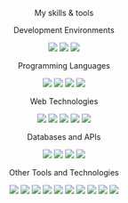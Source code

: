 <p align='center'>My skills & tools</p>
<p align='center'>Development Environments</p>
<p align='center'>
    <img src="https://img.shields.io/badge/IDE-Visual%20Studio%20Code-007ACC?style=flat-square&logo=Visual-Studio-Code&logoColor=ffffff"/>
    <img src="https://img.shields.io/badge/Thonny-3178C6?style=flat-square&logo=thonny&logoColor=ffffff"/>
    <img src="https://img.shields.io/badge/PyCharm-000000?style=flat-square&logo=pycharm&logoColor=white"/>
</p>
<p align='center'>Programming Languages</p>
<p align='center'>
    <img src="https://img.shields.io/badge/-Python3-3776AB?style=flat-square&logo=python&logoColor=ffffff"/>
    <img src="https://img.shields.io/badge/MicroPython-2C3E50?style=flat-square&logo=micropython&logoColor=ffffff"/>
    <img src="https://img.shields.io/badge/-JavaScript-f7e018?style=flat-square&logo=javascript&logoColor=white"/>
    <img src="https://img.shields.io/badge/-PowerShell-5391FE?style=flat-square&logo=powershell&logoColor=white"/>
</p>
<p align='center'>Web Technologies</p>
<p align='center'>
    <img src="https://img.shields.io/badge/-React-61dafb?style=flat-square&logo=react&logoColor=ffffff"/>
    <img src="https://img.shields.io/badge/-Next.js-000000?style=flat-square&logo=Next.js&logoColor=ffffff"/>
    <img src="https://img.shields.io/badge/-CSS3-1572B6?style=flat-square&logo=css3&logoColor=white"/>
    <img src="https://img.shields.io/badge/-HTML5-E34F26?style=flat-square&logo=html5&logoColor=white"/>
    <img src="https://img.shields.io/badge/-Tailwind_CSS-06B6D4?style=flat-square&logo=tailwind-css&logoColor=white"/>
</p>
<p align='center'>Databases and APIs</p>
<p align='center'>
    <img src="https://img.shields.io/badge/SQLite-003B57?style=flat-square&logo=SQLite&logoColor=ffffff"/>
    <img src="https://img.shields.io/badge/MySQL-4479A1?style=flat-square&logo=MySQL&logoColor=ffffff"/>
    <img src="https://img.shields.io/badge/MongoDB-47A248?style=flat-square&logo=MongoDB&logoColor=ffffff"/>
    <img src="https://img.shields.io/badge/Swagger-85EA2D?style=flat-square&logo=swagger&logoColor=black"/>
</p>
<p align='center'>Other Tools and Technologies</p>
<p align='center'>
    <img src="https://img.shields.io/badge/-Git-f05032?style=flat-square&logo=git&logoColor=white"/>
    <img src="https://img.shields.io/badge/-Node.js-43853d?style=flat-square&logo=node.js&logoColor=ffffff"/>
    <img src="https://img.shields.io/badge/-Vite-B73BFE?style=flat-square&logo=vite&logoColor=ffffff"/>
    <img src="https://img.shields.io/badge/-Firebase-FFCA28?style=flat-square&logo=firebase&logoColor=black"/>
    <img src="https://img.shields.io/badge/Google%20Cloud-4285F4?style=flat-square&logo=google-cloud&logoColor=white"/>
    <img src="https://img.shields.io/badge/-Chart.js-FF6384?style=flat-square&logo=chart.js&logoColor=white"/>
    <img src="https://img.shields.io/badge/Postman-FF6C37?style=flat-square&logo=Postman&logoColor=ffffff"/>
    <img src="https://img.shields.io/badge/Unity-000000?style=flat-square&logo=Unity&logoColor=ffffff"/>
    <img src="https://img.shields.io/badge/Raspberry%20Pi-A22846?style=flat-square&logo=raspberry-pi&logoColor=white"/>
    <img src="https://img.shields.io/badge/GitHub-181717?style=flat-square&logo=github&logoColor=white"/>
</p>

